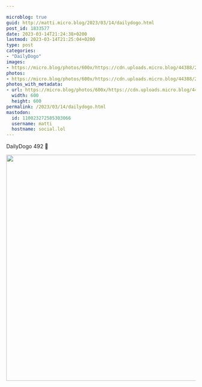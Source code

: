 ```yaml
---

microblog: true
guid: http://matti.micro.blog/2023/03/14/dailydogo.html
post_id: 1833577
date: 2023-03-14T21:24:38+0200
lastmod: 2023-03-14T21:25:04+0200
type: post
categories:
- "DailyDogo"
images:
- https://micro.blog/photos/600x/https://cdn.uploads.micro.blog/44388/2023/1d3bd57b53.jpg
photos:
- https://micro.blog/photos/600x/https://cdn.uploads.micro.blog/44388/2023/1d3bd57b53.jpg
photos_with_metadata:
- url: https://micro.blog/photos/600x/https://cdn.uploads.micro.blog/44388/2023/1d3bd57b53.jpg
  width: 600
  height: 600
permalink: /2023/03/14/dailydogo.html
mastodon:
  id: 110023272585303066
  username: matti
  hostname: social.lol
---
```

DailyDogo 492 🐶

<img src="https://micro.blog/photos/600x/https://blog.martin-haehnel.de/uploads/2023/1d3bd57b53.jpg" width="600" height="600" alt="" />
